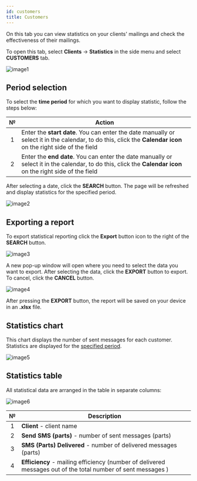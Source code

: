 ```yaml
---
id: customers
title: Customers
---
```


On this tab you can view statistics on your clients' mailings and check the effectiveness of their mailings.

To open this tab, select **Clients** → **Statistics** in the side menu and select **CUSTOMERS** tab.

![image1](/img/en/admin_statistics_customers/image1.png)

## Period selection

To select the **time period** for which you want to display statistic, follow the steps below:

|  №  | Action |
| :-: | ------ |
| 1 | Enter the **start date**. You can enter the date manually or select it in the calendar, to do this, click the **Calendar icon** on the right side of the field |
| 2 | Enter the **end date**. You can enter the date manually or select it in the calendar, to do this, click the **Calendar icon** on the right side of the field |

After selecting a date, click the **SEARCH** button. The page will be refreshed and display statistics for the specified period.

![image2](/img/en/admin_statistics_customers/image2.png)

## Exporting a report

To export statistical reporting click the **Export** button icon to the right of the **SEARCH** button.

![image3](/img/en/admin_statistics_customers/image3.png)

A new pop-up window will open where you need to select the data you want to export. After selecting the data, click the **EXPORT** button to export. To cancel, click the **CANCEL** button.

![image4](/img/en/admin_statistics_customers/image4.png)

After pressing the **EXPORT** button, the report will be saved on your device in an **.xlsx** file.

## Statistics chart

This chart displays the number of sent messages for each customer. Statistics are displayed for the [specified period](#period-selection).

![image5](/img/en/admin_statistics_customers/image5.png)

## Statistics table

All statistical data are arranged in the table in separate columns:

![image6](/img/en/admin_statistics_customers/image6.png)

|  №  | Description |
| :-: | ----------- |
| 1 | **Client** - client name |
| 2 | **Send SMS (parts)** - number of sent messages (parts) |
| 3 | **SMS (Parts) Delivered** - number of delivered messages (parts) |
| 4 | **Efficiency** - mailing efficiency (number of delivered messages out of the total number of sent messages ) |
